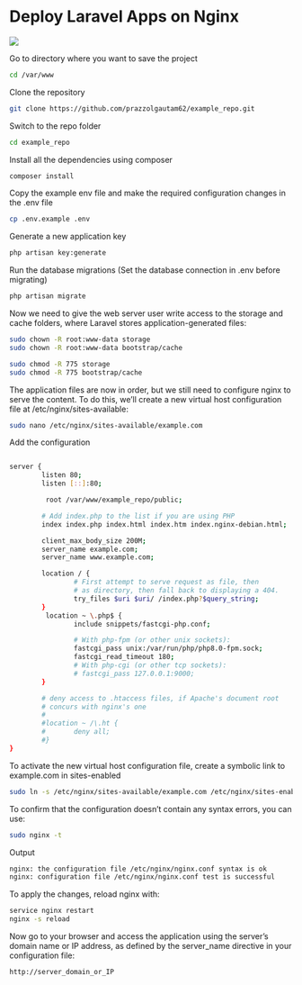 
# Deploy Laravel Apps on Nginx

<img src="https://blog.petehouston.com/wp-content/uploads/2017/11/laravel-nginx.jpg">

Go to directory where you want to save the project
```bash
cd /var/www
```
Clone the repository
```bash
git clone https://github.com/prazzolgautam62/example_repo.git
```
Switch to the repo folder
```bash
cd example_repo
```
Install all the dependencies using composer
```bash
composer install
```
Copy the example env file and make the required configuration changes in the .env file
```bash
cp .env.example .env
```
Generate a new application key
```bash
php artisan key:generate
```

Run the database migrations (Set the database connection in .env before migrating)
```bash
php artisan migrate
```

Now we need to give the web server user write access to the storage and cache folders, where Laravel stores application-generated files:
```bash
sudo chown -R root:www-data storage
sudo chown -R root:www-data bootstrap/cache
```
```bash
sudo chmod -R 775 storage
sudo chmod -R 775 bootstrap/cache
```
The application files are now in order, but we still need to configure nginx to serve the content. To do this, we’ll create a new virtual host configuration file at /etc/nginx/sites-available:
```bash
sudo nano /etc/nginx/sites-available/example.com
```
Add the configuration
```bash

server {
        listen 80;
        listen [::]:80;

         root /var/www/example_repo/public;

        # Add index.php to the list if you are using PHP
        index index.php index.html index.htm index.nginx-debian.html;

        client_max_body_size 200M;
        server_name example.com;
        server_name www.example.com;

        location / {
                # First attempt to serve request as file, then
                # as directory, then fall back to displaying a 404.
                try_files $uri $uri/ /index.php?$query_string;
        }
         location ~ \.php$ {
                include snippets/fastcgi-php.conf;

                # With php-fpm (or other unix sockets):
                fastcgi_pass unix:/var/run/php/php8.0-fpm.sock;
                fastcgi_read_timeout 180;
                # With php-cgi (or other tcp sockets):
                # fastcgi_pass 127.0.0.1:9000;
        }

        # deny access to .htaccess files, if Apache's document root
        # concurs with nginx's one
        #
        #location ~ /\.ht {
        #       deny all;
        #}
}
```

To activate the new virtual host configuration file, create a symbolic link to example.com in sites-enabled
```bash
sudo ln -s /etc/nginx/sites-available/example.com /etc/nginx/sites-enabled/
```
To confirm that the configuration doesn’t contain any syntax errors, you can use:
```bash
sudo nginx -t
```
Output
```bash
nginx: the configuration file /etc/nginx/nginx.conf syntax is ok
nginx: configuration file /etc/nginx/nginx.conf test is successful
```
To apply the changes, reload nginx with:
```bash
service nginx restart
nginx -s reload
```
Now go to your browser and access the application using the server’s domain name or IP address, as defined by the server_name directive in your configuration file:
```bash
http://server_domain_or_IP
```
